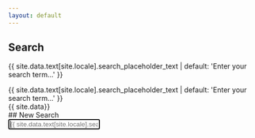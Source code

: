 ```yaml
---
layout: default
---
```


## Search


<script async src="https://cse.google.com/cse.js?cx=b0d7ff12adcb24b8f">
</script>

<div class="gcse-search"></div>

{{ site.data.text[site.locale].search_placeholder_text | default: 'Enter your search term...' }}
<div id="results">{{ site.data.text[site.locale].search_placeholder_text | default: 'Enter your search term...' }}</div>

<div id="results">{{ site.data}}</div>
## New Search

<form onsubmit="return false;">
  <input type="input" id="search" class="search-input" placeholder="{{ site.data.text[site.locale].search_placeholder_text | default: 'Enter your search term...' }}" autofocus>
</form>

<div id="results"></div>